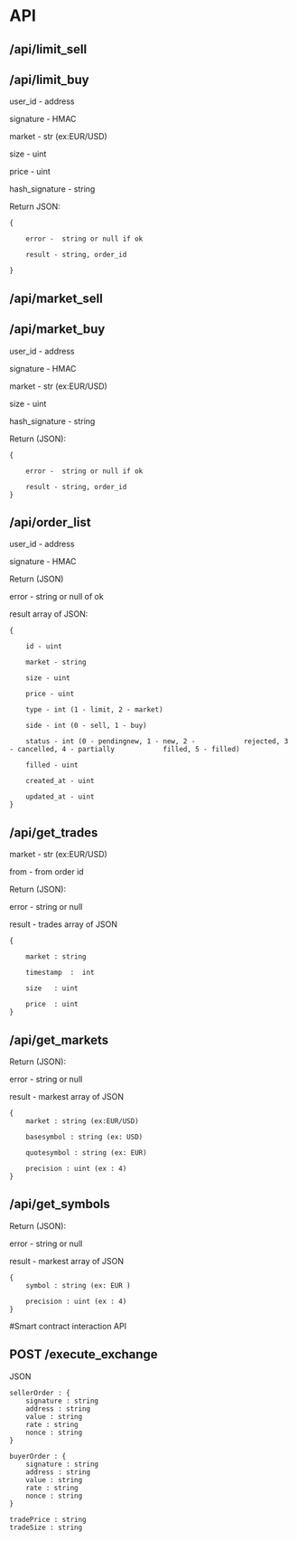 # API 

## /api/limit_sell
## /api/limit_buy

user_id - address

signature - HMAC

market - str (ex:EUR/USD)

size - uint

price - uint

hash_signature - string

Return JSON:
```
{

    error -  string or null if ok

    result - string, order_id 

}
```

## /api/market_sell
## /api/market_buy

user_id - address

signature - HMAC

market - str (ex:EUR/USD)

size - uint

hash_signature - string

Return (JSON):
```
{

    error -  string or null if ok

    result - string, order_id 
}
```

## /api/order_list
user_id - address

signature - HMAC

Return (JSON)

error  - string or null of ok

result array of JSON:
```
{
    
    id - uint

    market - string

    size - uint
    
    price - uint
    
    type - int (1 - limit, 2 - market)
    
    side - int (0 - sell, 1 - buy)
    
    status - int (0 - pendingnew, 1 - new, 2 -            rejected, 3 - cancelled, 4 - partially            filled, 5 - filled)

    filled - uint

    created_at - uint

    updated_at - uint 
}
```


## /api/get_trades

market - str (ex:EUR/USD)

from - from order id

Return (JSON):

error - string or null

result - trades array of JSON
```
{

    market : string

    timestamp  :  int
	
    size   : uint
    
    price  : uint
}
```


## /api/get_markets


Return (JSON):

error - string or null

result - markest array of JSON
```
{
    market : string (ex:EUR/USD)

    basesymbol : string (ex: USD)

    quotesymbol : string (ex: EUR)

    precision : uint (ex : 4)
}
```


## /api/get_symbols


Return (JSON):

error - string or null

result - markest array of JSON
```
{
    symbol : string (ex: EUR )

    precision : uint (ex : 4)
}
```


#Smart contract interaction API

## POST /execute_exchange
JSON
```
sellerOrder : {
    signature : string
    address : string
    value : string
    rate : string
    nonce : string
}

buyerOrder : {
    signature : string
    address : string
    value : string
    rate : string
    nonce : string
}

tradePrice : string
tradeSize : string
```